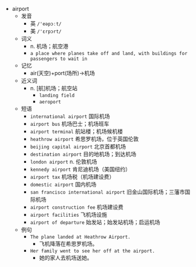 - airport
  - 发音
    - 英 `/'eəpɔːt/`
    - 美 `/'ɛrpɔrt/`
  - 词义
    - n. 机场；航空港
    - `a place where planes take off and land, with buildings for passengers to wait in`
  - 记忆
    - air(天空)+port(场所)→机场
  - 近义词
    - n. [航]机场；航空站
      - `landing field`
      - `aeroport`
  - 短语
    - `international airport` 国际机场 
    - `airport bus` 机场巴士；机场班车 
    - `airport terminal` 航站楼；机场候机楼 
    - `heathrow airport` 希思罗机场，位于英国伦敦 
    - `beijing capital airport` 北京首都机场 
    - `destination airport` 目的地机场；到达机场 
    - `london airport` n. 伦敦机场 
    - `kennedy airport` 肯尼迪机场（美国纽约） 
    - `airport tax` 机场税（机场建设费） 
    - `domestic airport` 国内机场 
    - `san francisco international airport` 旧金山国际机场；三藩市国际机场 
    - `airport construction fee` 机场建设费 
    - `airport facilities` 飞机场设施 
    - `airport of departure` 始发站；始发站机场；启运机场 
  - 例句
    - `The plane landed at Heathrow Airport.`
      - 飞机降落在希思罗机场。
    - `Her family went to see her off at the airport.`
      - 她的家人去机场送她。

